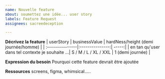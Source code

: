 ```yaml
---
name: Nouvelle feature
about: soumettez une idée... user story
labels: Feature Request
assignees: sacreedeception

---
```


**Décrivez la feature**
| userStory  | businessValue | hardNess/height (demi journée/homme) |
| :---------------|:---------------:| -----:|
| en tan qu'user dans tel contexte je souhaite ...| S / M / L / XL / XXL | 1 (demi journée) |

**Expression du besoin**
Pourquoi cette feature devrait être ajoutée

**Ressources**
screens, figma, whimsical.....
